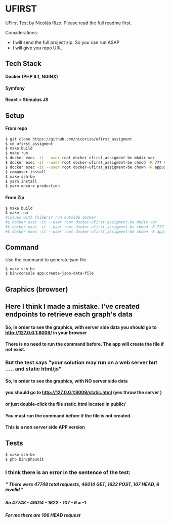 # UFIRST

UFirst Test by Nicolás Rizo. Please read the full readme first.

Considerations:
- I will send the full project zip. So you can run ASAP
- I will give you repo URL 


## Tech Stack
#### Docker (PHP 8.1, NGINX)
#### Symfony
#### React + Stimulus JS


## Setup

#### From repo

```bash
$ git clone https://github.com/nicorizo/ufirst_assigment
$ cd ufirst_assigment
$ make build
$ make run
$ docker exec -it --user root docker-ufirst_assigment-be mkdir var
$ docker exec -it --user root docker-ufirst_assigment-be chmod -R 777 var
$ docker exec -it --user root docker-ufirst_assigment-be chown -R appuser:appuser vendor
$ composer-install
$ make ssh-be
$ yarn install
$ yarn encore production
```

#### From Zip

```bash
$ make build
$ make run
#issues with folders? run outside docker
#$ docker exec -it --user root docker-ufirst_assigment-be mkdir var
#$ docker exec -it --user root docker-ufirst_assigment-be chmod -R 777 var
#$ docker exec -it --user root docker-ufirst_assigment-be chown -R appuser:appuser vendor
```

## Command

Use the command to generate json file.

```bash
$ make ssh-be
$ bin/console app:create-json-data-file
```

## Graphics (browser)
## Here I think I made a mistake. I've created endpoints to retrieve each graph's data

#### So, In order to see the graphics, with server side data you should go to http://127.0.0.1:8009/ in your browser
#### There is no need to run the command before. The app will create the file if not exist.

### But the test says "your solution may run on a web server but ..... and static html/js"
#### So, In order to see the graphics, with NO server side data 
#### you should go to http://127.0.0.1:8009/static.html (yes throw the server ) 
#### or just double-click the file static.html located in public/
#### You must run the command before if the file is not created.
#### This is a non server side APP version

## Tests

```bash
$ make ssh-be
$ php bin/phpunit
```

### I think there is an error in the sentence of the test:
#####  " There were 47748 total requests, 46014 GET, 1622 POST, 107 HEAD, 6 invalid "
##### So 47748 - 46014 - 1622 - 107 - 6 = -1
##### For me there are 106 HEAD request


